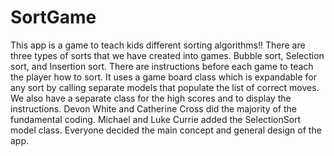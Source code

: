 # SortGame
This app is a game to teach kids different sorting algorithms!! There are three types of sorts that we have created into games. Bubble sort, Selection sort, and Insertion sort. There are instructions before each game to teach the player how to sort. It uses a game board class which is expandable for any sort by calling separate models that populate the list of correct moves. We also have a separate class for the high scores and to display the instructions. Devon White and Catherine Cross did the majority of the fundamental coding. Michael and Luke Currie added the SelectionSort model class. Everyone decided the main concept and general design of the app. 
